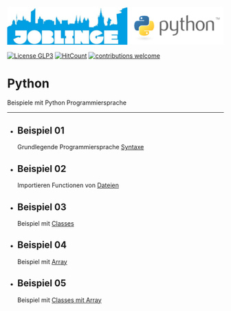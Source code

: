 ![Joblinge Python Logo](logo_joblinge_python.png?raw=true "Joblinge Python Logo")

[![License GLP3](https://img.shields.io/badge/license-GPL3-red.svg)](LICENSE.md)
[![HitCount](http://hits.dwyl.io/fejao/joblinge/python.svg)](http://hits.dwyl.io/fejao/joblinge/python)
[![contributions welcome](https://img.shields.io/badge/contributions-welcome-brightgreen.svg?style=flat)](https://github.com/fejao/joblinge/issues)

Python
===============
Beispiele mit Python Programmiersprache
_____________________________________________

- ## Beispiel 01
  Grundlegende Programmiersprache [Syntaxe](example_01/)

- ## Beispiel 02
  Importieren Functionen von [Dateien](example_02/)

- ## Beispiel 03

  Beispiel mit [Classes](example_03/)

- ## Beispiel 04
  Beispiel mit [Array](example_04_array/)

- ## Beispiel 05
  Beispiel mit [Classes mit Array](example_05_objects/)
